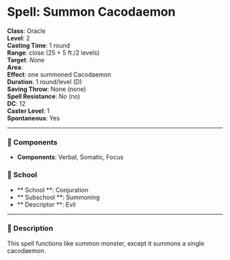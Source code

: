 
# Spell: Summon Cacodaemon
**Class**: Oracle  
**Level**: 2  
**Casting Time**: 1 round  
**Range**: close (25 + 5 ft./2 levels)  
**Target**: _None_  
**Area**:   
**Effect**: one summoned Cacodaemon  
**Duration**: 1 round/level (D)  
**Saving Throw**: None (none)  
**Spell Resistance**: No (no)  
**DC**: 12  
**Caster Level**: 1  
**Spontaneous**: Yes

---

### 🔮 Components
- **Components**: Verbal, Somatic, Focus

### 🏫 School
- ** School **: Conjuration
- ** Subschool **: Summoning
- ** Descriptor **: Evil
---

### 📜 Description
This spell functions like summon monster, except it summons a single cacodaemon.
